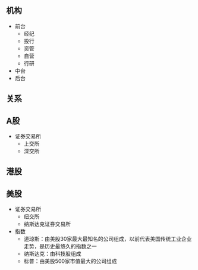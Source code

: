 ## 机构

- 前台
  - 经纪
  - 投行
  - 资管
  - 自营
  - 行研
- 中台
- 后台

## 关系

## A股

- 证券交易所
  - 上交所
  - 深交所

## 港股

## 美股

- 证券交易所
  - 纽交所
  - 纳斯达克证券交易所
- 指数
  - 道琼斯：由美股30家最大最知名的公司组成，以前代表美国传统工业企业走势，是历史最悠久的指数之一
  - 纳斯达克：由科技股组成
  - 标普：由美股500家市值最大的公司组成
